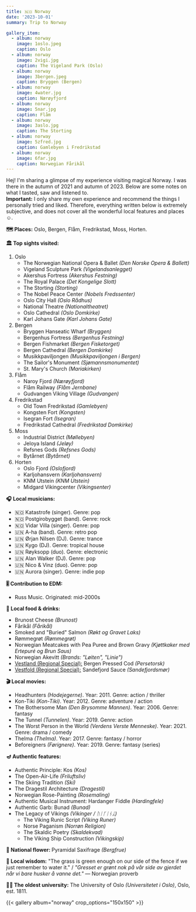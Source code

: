```yaml
---
title: 🇳🇴 Norway
date: '2023-10-01'
summary: Trip to Norway

gallery_item:
  - album: norway
    image: 1oslo.jpeg
    caption: Oslo
  - album: norway
    image: 2vigi.jpg
    caption: The Vigeland Park (Oslo)
  - album: norway
    image: 3bergen.jpeg
    caption: Bryggen (Bergen)
  - album: norway
    image: 4water.jpg
    caption: Nærøyfjord
  - album: norway
    image: 5nar.jpg
    caption: Flåm
  - album: norway
    image: 3aslo.jpg
    caption: The Storting
  - album: norway
    image: 5zfred.jpg
    caption: Gamlebyen i Fredrikstad
  - album: norway
    image: 6far.jpg
    caption: Norwegian Fårikål
---
```

Hej! I'm sharing a glimpse of my experience visiting magical Norway. I was there in the autumn of 2021 and autumn of 2023. Below are some notes on what I tasted, saw and listened to.<br>
<b>Important:</b> I only share my own experience and recommend the things I personally tried and liked. Therefore, everything written below is extremely subjective, and does not cover all the wonderful local features and places ☺️.

<b>🗺 Places:</b> Oslo, Bergen, Flåm, Fredrikstad, Moss, Horten.<br>

<b>🏛 Top sights visited: </b>
1. Oslo
    - The Norwegian National Opera & Ballet <i>(Den Norske Opera & Ballett)</i>
    - Vigeland Sculpture Park <i>(Vigelandsanlegget)</i>
    - Akershus Fortress  <i>(Akershus Festning)</i>
    - The Royal Palace <i>(Det Kongelige Slott)</i>
    - The Storting <i>(Storting)</i>
    - The Nobel Peace Center <i>(Nobels Fredssenter)</i>
    - Oslo City Hall <i>(Oslo Rådhus)</i>
    - National Theatre <i>(Nationaltheatret)</i>
    - Oslo Cathedral <i>(Oslo Domkirke)</i>
    - Karl Johans Gate <i>(Karl Johans Gate)</i>
2. Bergen
    - Bryggen Hanseatic Wharf <i>(Bryggen)</i>
    - Bergenhus Fortress <i>(Bergenhus Festning)</i>
    - Bergen Fishmarket <i>(Bergen Fisketorget)</i>
    - Bergen Cathedral <i>(Bergen Domkirke)</i>
    - Musikkpaviljongen <i>(Musikkpaviljongen i Bergen)</i>
    - The Sailor's Monument <i>(Sjømannsmonumentet)</i>
    - St. Mary's Church <i>(Mariakirken)</i>
3. Flåm
    - Naroy Fjord <i>(Nærøyfjord)</i>
    - Flåm Railway <i>(Flåm Jernbane)</i>
    - Gudvangen Viking Village <i>(Gudvangen)</i>
4. Fredrikstad
    - Old Town Fredrikstad <i>(Gamlebyen)</i>
    - Kongsten Fort <i>(Kongsten)</i>
    - Isegran Fort <i>(Isegran)</i>
    - Fredrikstad Cathedral <i>(Fredrikstad Domkirke)</i>
5. Moss 
    - Industrial District <i>(Møllebyen)</i>
    - Jeloya Island <i>(Jeløy)</i>
    - Refsnes Gods <i>(Refsnes Gods)</i>
    - Bytårnet <i>(Bytårnet)</i>
6. Horten
    - Oslo Fjord <i>(Oslofjord)</i>
    - Karljohansvern <i>(Karljohansvern)</i>
    - KNM Utstein <i>(KNM Utstein)</i>
    - Midgard Vikingcenter <i>(Vikingsenter)</i>

   
<b>🎧 Local musicians: </b>
- 🇳🇴 Katastrofe (singer). Genre: pop
- 🇳🇴 Postgirobygget (band). Genre: rock
- 🇳🇴 Vidar Villa (singer). Genre: pop
- 🇺🇳 A-ha (band). Genre: retro pop
- 🇺🇳 Ørjan Nilsen (DJ). Genre: trance
- 🇺🇳 Kygo (DJ). Genre: tropical house
- 🇺🇳 Røyksopp (duo). Genre: electronic
- 🇺🇳 Alan Walker (DJ). Genre: pop
- 🇺🇳 Nico & Vinz (duo). Genre: pop
- 🇺🇳 Aurora (singer). Genre: indie pop

<b>🎚️ Contribution to EDM: </b>
- Russ Music. Originated: mid-2000s


<b>🥘 Local food & drinks: </b>
- Brunost Cheese <i>(Brunost)</i>
- Fårikål <i>(Fårikål)</i>
- Smoked and "Buried" Salmon <i>(Røkt og Gravet Laks)</i>
- Rømmegrøt <i>(Rømmegrøt)</i>
- Norwegian Meatcakes with Pea Puree and Brown Gravy <i>(Kjøttkaker med Ertepuré og Brun Saus)</i>
- Norwegian Akevitt <i>(Brands: "Løiten", "Linie")</i>
- <u>Vestland (Regional Special):</u> Bergen Pressed Cod <i>(Persetorsk)</i>
- <u>Vestfold (Regional Special):</u> Sandefjord Sauce <i>(Sandefjordsmør)</i>


<b>🎬 Local movies:</b>
- Headhunters <i>(Hodejegerne)</i>. Year: 2011. Genre: action / thriller
- Kon-Tiki <i>(Kon-Tiki)</i>. Year: 2012. Genre: adventure / action
- The Bothersome Man <i>(Den Brysomme Mannen)</i>. Year: 2006. Genre: fantasy
- The Tunnel <i>(Tunnelen)</i>. Year: 2019. Genre: action
- The Worst Person in the World <i>(Verdens Verste Menneske)</i>. Year: 2021. Genre: drama / comedy
- Thelma <i>(Thelma)</i>. Year: 2017. Genre: fantasy / horror
- Beforeigners <i>(Førignere)</i>. Year: 2019. Genre: fantasy (series)


<b>🪔 Authentic features:</b>
- Authentic Principle: Kos <i>(Kos)</i>
- The Open-Air-Life <i>(Friluftsliv)</i> 
- The Skiing Tradition <i>(Ski)</i>
- The Dragestil Architecture <i>(Dragestil)</i>
- Norwegian Rose-Painting <i>(Rosemaling)</i>
- Authentic Musical Instrument: Hardanger Fiddle <i>(Hardingfele)</i>
- Authentic Garb: Bunad <i>(Bunad)</i>
- The Legacy of Vikings <i>(Vikinger / ᚢᛁᚴᛁᚾᛦ)</i> 
  - The Viking Runic Script <i>(Viking Runer)</i> 
  - Norse Paganism <i>(Norrøn Religion)</i> 
  - The Skaldic Poetry <i>(Skaldekvad)</i> 
  - The Viking Ship Construction <i>(Vikingskip)</i> 


<b>💐 National flower: </b> Pyramidal Saxifrage <i>(Bergfrue)</i>


<b>🦉 Local wisdom:</b> "The grass is green enough on our side of the fence if we just remember to water it." / <i>"Gresset er grønt nok på vår side av gjerdet når vi bare husker å vanne det."</i> — Norwegian proverb


<b>👨‍🎓 The oldest university:</b> The University of Oslo <i>(Universitetet i Oslo)</i>, Oslo, est. 1811. 


{{< gallery album="norway" crop_options="150x150" >}}
   

